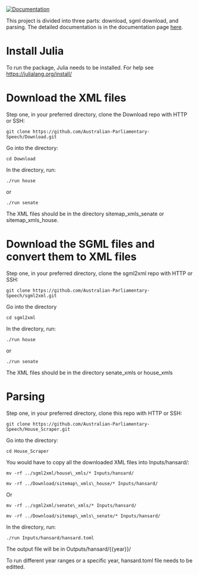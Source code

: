 [![Documentation](https://github.com/Australian-Parliamentary-Speech/Scraper/actions/workflows/documentation.yml/badge.svg)](https://australian-parliamentary-speech.github.io/House_Scraper/)

This project is divided into three parts: download, sgml download, and parsing. The detailed documentation is in the documentation page [here](https://australian-parliamentary-speech.github.io/House_Scraper/). 

# Install Julia

To run the package, Julia needs to be installed. For help see https://julialang.org/install/

# Download the XML files

Step one, in your preferred directory, clone the Download repo with HTTP or SSH:
```
git clone https://github.com/Australian-Parliamentary-Speech/Download.git
```

Go into the directory:
```
cd Download
```

In the directory, run:
```
./run house
```
or
```
./run senate
```

The XML files should be in the directory sitemap\_xmls\_senate or sitemap\_xmls\_house.

# Download the SGML files and convert them to XML files
Step one, in your preferred directory, clone the sgml2xml repo with HTTP or SSH:
```
git clone https://github.com/Australian-Parliamentary-Speech/sgml2xml.git
```

Go into the directory
```
cd sgml2xml
```
 
In the directory, run:
```
./run house
```

or 
```
./run senate
```

The XML files should be in the directory senate\_xmls or house\_xmls

# Parsing

Step one, in your preferred directory, clone this repo with HTTP or SSH:
```
git clone https://github.com/Australian-Parliamentary-Speech/House_Scraper.git
```

Go into the directory:
```
cd House_Scraper
```

You would have to copy all the downloaded XML files into Inputs/hansard/:

```
mv -rf ../sgml2xml/house\_xmls/* Inputs/hansard/
```
```
mv -rf ../Download/sitemap\_xmls\_house/* Inputs/hansard/
```
Or


```
mv -rf ../sgml2xml/senate\_xmls/* Inputs/hansard/
```
```
mv -rf ../Download/sitemap\_xmls\_senate/* Inputs/hansard/
```


In the directory, run:
```
./run Inputs/hansard/hansard.toml
```
The output file will be in Outputs/hansard/{{year}}/

To run different year ranges or a specific year, hansard.toml file needs to be editted.


